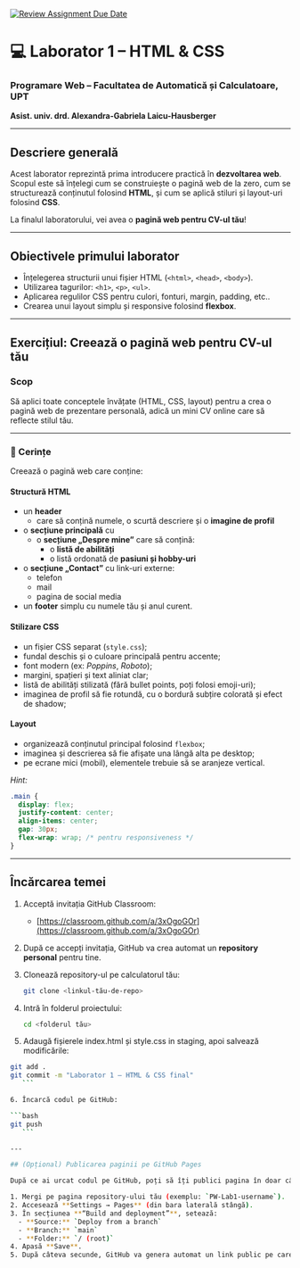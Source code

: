 [![Review Assignment Due Date](https://classroom.github.com/assets/deadline-readme-button-22041afd0340ce965d47ae6ef1cefeee28c7c493a6346c4f15d667ab976d596c.svg)](https://classroom.github.com/a/3xOgoGOr)
# 💻 Laborator 1 – HTML & CSS  
### Programare Web – Facultatea de Automatică și Calculatoare, UPT  
**Asist. univ. drd. Alexandra-Gabriela Laicu-Hausberger**

---

## Descriere generală
Acest laborator reprezintă prima introducere practică în **dezvoltarea web**.  
Scopul este să înțelegi cum se construiește o pagină web de la zero, cum se structurează conținutul folosind **HTML**, și cum se aplică stiluri și layout-uri folosind **CSS**.

La finalul laboratorului, vei avea o **pagină web pentru CV-ul tău**!

---

## Obiectivele primului laborator
- Înțelegerea structurii unui fișier HTML (`<html>`, `<head>`, `<body>`).  
- Utilizarea tagurilor: `<h1>`, `<p>`, `<ul>`.  
- Aplicarea regulilor CSS pentru culori, fonturi, margin, padding, etc..  
- Crearea unui layout simplu și responsive folosind **flexbox**.  

---

## Exercițiul: Creează o pagină web pentru CV-ul tău

### Scop
Să aplici toate conceptele învățate (HTML, CSS, layout) pentru a crea o pagină web de prezentare personală, adică un mini CV online care să reflecte stilul tău.

---

### 🔧 Cerințe
Creează o pagină web care conține:

#### Structură HTML
- un **header**
  - care să conțină numele, o scurtă descriere și o **imagine de profil**
- o **secțiune principală** cu
  - o **secțiune „Despre mine”** care să conțină:
    - o **listă de abilități**
    - o listă ordonată de **pasiuni și hobby-uri**
- o **secțiune „Contact”** cu link-uri externe:
  - telefon
  - mail
  - pagina de social media
- un **footer** simplu cu numele tău și anul curent.  

#### Stilizare CSS
- un fișier CSS separat (`style.css`);  
- fundal deschis și o culoare principală pentru accente;  
- font modern (ex: *Poppins*, *Roboto*);  
- margini, spațieri și text aliniat clar;  
- listă de abilități stilizată (fără bullet points, poți folosi emoji-uri);
- imaginea de profil să fie rotundă, cu o bordură subțire colorată și efect de shadow;

#### Layout
- organizează conținutul principal folosind `flexbox`;  
- imaginea și descrierea să fie afișate una lângă alta pe desktop;  
- pe ecrane mici (mobil), elementele trebuie să se aranjeze vertical.  

*Hint:* 
```css
.main {
  display: flex;
  justify-content: center;
  align-items: center;
  gap: 30px;
  flex-wrap: wrap; /* pentru responsiveness */
}
```
---

## Încărcarea temei

1. Acceptă invitația GitHub Classroom:  
   - [https://classroom.github.com/a/3xOgoGOr](https://classroom.github.com/a/3xOgoGOr)

2. După ce accepți invitația, GitHub va crea automat un **repository personal** pentru tine.  

3. Clonează repository-ul pe calculatorul tău:  
   ```bash
   git clone <linkul-tău-de-repo>
    ```

4. Intră în folderul proiectului:

   ```bash
   cd <folderul tău>
   ```
   
5. Adaugă fișierele index.html și style.css in staging, apoi salvează modificările:

 ```bash
git add .
git commit -m "Laborator 1 – HTML & CSS final"
    ```

6. Încarcă codul pe GitHub:

 ```bash
git push
    ```

---

## (Opțional) Publicarea paginii pe GitHub Pages

După ce ai urcat codul pe GitHub, poți să îți publici pagina în doar câțiva pași simpli:

1. Mergi pe pagina repository-ului tău (exemplu: `PW-Lab1-username`).
2. Accesează **Settings → Pages** (din bara laterală stângă).
3. În secțiunea **“Build and deployment”**, setează:
   - **Source:** `Deploy from a branch`
   - **Branch:** `main`
   - **Folder:** `/ (root)`
4. Apasă **Save**.
5. După câteva secunde, GitHub va genera automat un link public pe care îl poți accesa de oriunde și pe care îl poți trimite oricui!

